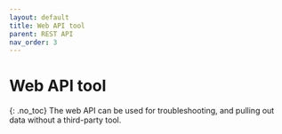 ```yaml
---
layout: default
title: Web API tool
parent: REST API
nav_order: 3
---
```

# Web API tool
{: .no_toc}
The web API can be used for troubleshooting, and pulling out data without a third-party tool.
